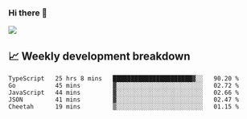 ### Hi there 👋
<img align="center" src="https://github-readme-stats.vercel.app/api?username=Tumao727&show_icons=true&hide_title=true&theme=dracula" />


## 📈 Weekly development breakdown
<!--START_SECTION:waka-->
```text
TypeScript   25 hrs 8 mins   ██████████████████████▓░░   90.20 % 
Go           45 mins         ▓░░░░░░░░░░░░░░░░░░░░░░░░   02.72 % 
JavaScript   44 mins         ▓░░░░░░░░░░░░░░░░░░░░░░░░   02.66 % 
JSON         41 mins         ▓░░░░░░░░░░░░░░░░░░░░░░░░   02.47 % 
Cheetah      19 mins         ▒░░░░░░░░░░░░░░░░░░░░░░░░   01.15 % 
```
<!--END_SECTION:waka-->